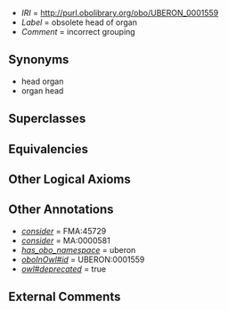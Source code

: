  * *IRI* = http://purl.obolibrary.org/obo/UBERON_0001559
 * *Label* = obsolete head of organ
 * *Comment* = incorrect grouping

## Synonyms

 * head organ
 * organ head

## Superclasses


## Equivalencies


## Other Logical Axioms


## Other Annotations

 * *[consider](../../er/oboInOwl#consider.md)* = FMA:45729
 * *[consider](../../er/oboInOwl#consider.md)* = MA:0000581
 * *[has_obo_namespace](../../ce/oboInOwl#hasOBONamespace.md)* = uberon
 * *[oboInOwl#id](../../id/oboInOwl#id.md)* = UBERON:0001559
 * *[owl#deprecated](../../ed/owl#deprecated.md)* = true

## External Comments

